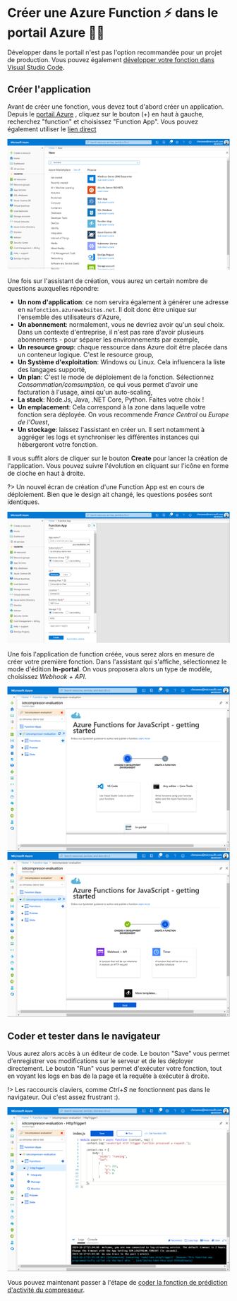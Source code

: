 # Créer une Azure Function ⚡ dans le portail Azure 👩‍💻

Développer dans le portail n'est pas l'option recommandée pour un projet de production. 
Vous pouvez également [développer votre fonction dans Visual Studio Code](02-azure-function-detect-activity/create-function-portal.md).

## Créer l'application

Avant de créer une fonction, vous devez tout d'abord créer un application. Depuis le 
[portail Azure](https://portal.azure.com?wt.mc_id=blinkingcompressor-github-chmaneu)
, cliquez sur le bouton (+) en haut à gauche, recherchez "function" et choisissez "Function App". Vous pouvez également
utiliser le 
[lien direct](https://portal.azure.com/?feature.customportal=false&wt.mc_id=blinkingcompressor-github-chmaneu#create/Microsoft.FunctionApp)

![](img/function-create-09.png)

Une fois sur l'assistant de création, vous aurez un certain nombre de questions auxquelles répondre: 

- **Un nom d'application**: ce nom servira également à générer une adresse en `mafonction.azurewebsites.net`. Il doit donc
être unique sur l'ensemble des utilisateurs d'Azure,
- **Un abonnement**: normalement, vous ne devriez avoir qu'un seul choix. Dans un contexte d'entreprise, il n'est pas rare
d'avoir plusieurs abonnements - pour séparer les environnements par exemple,
- **Un resource group**: chaque ressource dans Azure doit être placée dans un conteneur logique. C'est le resource group,
- **Un Système d'exploitation**: Windows ou Linux. Cela influencera la liste des langages supporté,
- **Un plan**: C'est le mode de déploiement de la fonction. Sélectionnez _Consommation/comsumption_, ce qui vous permet
d'avoir une facturation à l'usage, ainsi qu'un auto-scaling,
- **La stack**: Node.Js, Java, .NET Core, Python. Faites votre choix ! 
- **Un emplacement**: Cela correspond à la zone dans laquelle votre fonction sera déployée. On vous recommende _France 
Central_ ou _Europe de l'Ouest_,
- **Un stockage**: laissez l'assistant en créer un. Il sert notamment à aggréger les logs et synchroniser les différentes
instances qui hébergeront votre fonction.

Il vous suffit alors de cliquer sur le bouton **Create** pour lancer la création de l'application. Vous pouvez suivre
l'évolution en cliquant sur l'icône en forme de cloche en haut à droite.

?> Un nouvel écran de création d'une Function App est en cours de déploiement. Bien que le design ait changé, 
les questions
posées sont identiques.

![](img/function-create-10.png)

Une fois l'application de function créée, vous serez alors en mesure de créer votre première fonction. Dans l'assistant
qui s'affiche, sélectionnez le mode d'édition **In-portal**. On vous proposera alors un type de modèle, choisissez
_Webhook + API_.

![](img/function-create-01.png ':size=350')
![](img/function-create-02.png ':size=350')

## Coder et tester dans le navigateur

Vous aurez alors accès à un éditeur de code. Le bouton "Save" vous permet d'enregistrer vos modifications sur le serveur
et de les déployer directement. Le bouton "Run" vous permet d'exécuter votre fonction, tout en voyant les logs en bas 
de la page et la requête à exécuter à droite.

!> Les raccourcis claviers, comme _Ctrl+S_ ne fonctionnent pas dans le navigateur. Oui c'est assez frustrant :).

![](img/function-create-03.png)

Vous pouvez maintenant passer à l'étape de [coder la fonction de prédiction d'activité du compresseur](02-azure-function-detect-activity/write-function-code.md).